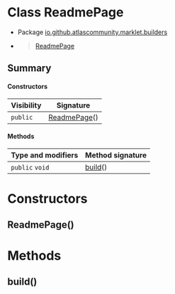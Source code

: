 # Class ReadmePage

* Package [io.github.atlascommunity.marklet.builders](Index.md)
*  > [ReadmePage](ReadmePage.md)




## Summary
#### Constructors
| Visibility | Signature |
| --- | --- |
| `public` | [ReadmePage](#readmepage)() |

#### Methods
| Type and modifiers | Method signature |
| --- | --- |
| `public` `void` | [build](#build)() |



# Constructors
## ReadmePage()





# Methods
## build()





